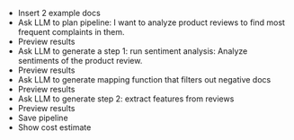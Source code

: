 - Insert 2 example docs
- Ask LLM to plan pipeline:
  I want to analyze product reviews to find most frequent complaints in them.
- Preview results
- Ask LLM to generate a step 1: run sentiment analysis:
  Analyze sentiments of the product review.
- Preview results
- Ask LLM to generate mapping function that filters out negative docs
- Preview results
- Ask LLM to generate step 2: extract features from reviews
- Preview results
- Save pipeline
- Show cost estimate
